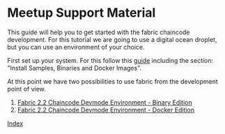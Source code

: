 # Meetup Support Material

This guide will help you to get started with the fabric chaincode development. For this tutorial we are going to use a digital ocean droplet, but you can use an environment of your choice. 

First set up your system. For this follow this [guide](../meetup-061020/index.md) including the section: "Install Samples, Binaries and Docker Images". 

At this point we have two possibilities to use fabric from the development point of view.

1. [Fabric 2.2 Chaincode Devmode Environment - Binary Edition](fabric2DevMode.md)
2. [Fabric 2.2 Chaincode Devmode Environment - Docker Edition](fabric2DevModeDockerEdition.md)


[Index](../README.md)
